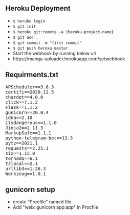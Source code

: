 <h2>Heroku Deployment</h2>
<ul>
<li><code>$ heruko login</code></li>
<li><code>$ git init</code>
<li><code>$ heroku git:remote -a {heroku-project-name}</code></li>
<li><code>$ git add .</code></li>
<li><code>$ git commit -m "first commit"</code></li>
<li><code>$ git push heroku master</code></li>
<li>Start the webhook by running below url</li>
<li>https://manga-uploader.herokuapp.com/setwebhook</li>
</ul>

<h2>Requirments.txt</h2>
<pre>
APScheduler==3.6.3
certifi==2020.12.5
chardet==4.0.0
click==7.1.2
Flask==1.1.2
gunicorn==20.0.4
idna==2.10
itsdangerous==1.1.0
Jinja2==2.11.3
MarkupSafe==1.1.1
python-telegram-bot==13.3
pytz==2021.1
requests==2.25.1
six==1.15.0
tornado==6.1
tzlocal==2.1
urllib3==1.26.3
Werkzeug==1.0.1
</pre>

<h2>gunicorn setup</h2>
<ul>
<li>create "Procfile" named file</li>
<li>Add "web: gunicorn app:app" in Procfile</li>
</ul>
